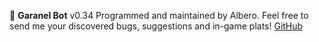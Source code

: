 :robot: __Garanel Bot__ v0.34
Programmed and maintained by Albero.
Feel free to send me your discovered bugs, suggestions and in-game plats!
[GitHub](https://github.com/emmemeno/garanel-bot)